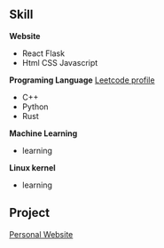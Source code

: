 


## Skill

**Website**  
* React Flask  
* Html CSS Javascript  

**Programing Language**  [Leetcode profile](https://leetcode.com/tomatokillerotk/)  
* C++  
* Python  
* Rust  


**Machine Learning**  
* learning  

**Linux kernel**  
* learning 

## Project 
[Personal Website](https://tomatokillerotk.github.io/)

